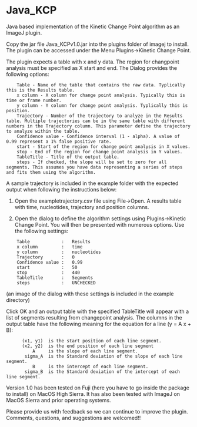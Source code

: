 # Java_KCP
Java based implementation of the Kinetic Change Point algorithm as an ImageJ plugin.

Copy the jar file Java_KCPv1.0.jar into the plugins folder of imagej to install. The plugin can be accessed under the Menu Plugins->Kinetic Change Point. 

The plugin expects a table with x and y data. The region for changpoint analysis must be specified as X start and end. The Dialog provides the following options:
```
    Table - Name of the table that contains the raw data. Typlically this is the Results table.
    x column - X column for change point analysis. Typically this is time or frame number.
    y column - Y column for change point analysis. Typlically this is position.  
    Trajectory - Number of the trajectory to analyze in the Results table. Multiple trajectories can be in the same table with different numbers in the Trajectory column. This parameter define the trajectory to analyze within the table. 
    Confidence value - Confidence interval (1 - alpha). A value of 0.99 represent a 1% false positive rate.  
    start - Start of the region for change point analysis in X values.              
    stop - End of the region for change point analysis in Y values.                          
    TableTitle - Title of the output table. 
    steps - If checked, the slope will be set to zero for all segments. This assumes you have data representing a series of steps and fits them using the algorithm.
```
A sample trajectory is included in the example folder with the expected output when following the instructions below:

1. Open the exampletrajectory.csv file using File->Open. A results table with time, nucleotides, trajectory and position columns.

2. Open the dialog to define the algorithm settings using Plugins->Kinetic Change Point. You will then be presented with numerous options. Use the following settings:
```
    Table            :   Results
    x column         :   time 
    y column         :   nucleotides  
    Trajectory       :   0  
    Confidence value :   0.99
    start            :   50     
    stop             :   440
    TableTitle       :   Segments
    steps            :   UNCHECKED
```
(an image of the dialog with these settings is included in the example directory)

Click OK and an output table with the specified TableTitle will appear with a list of segments resulting from changepoint analysis. The columns in the output table have the following meaning for the equation for a line (y = A x + B):
```
      (x1, y1)  is the start position of each line segment.
      (x2, y2)  is the end position of each line segment
          A     is the slope of each line segment.
       sigma_A  is the Standard deviation of the slope of each line segment.
          B     is the intercept of each line segment.
       sigma_B  is the Standard deviation of the intercept of each line segment.
```
Version 1.0 has been tested on Fuji (here you have to go inside the package to install) on MacOS High Sierra. It has also been tested with ImageJ on MacOS Sierra and prior operating systems. 

Please provide us with feedback so we can continue to improve the plugin. Comments, questions, and suggestions are welcomed!!
